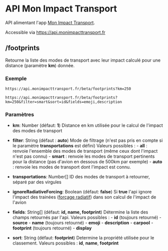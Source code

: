 # API Mon Impact Transport

API alimentant l'app [Mon Impact Transport](https://monimpacttransport.fr/).

Accessible via https://api.monimpacttransport.fr

## /footprints

Retourne la liste des modes de transport avec leur impact calculé pour une distance (paramètre **km**) donnée.

### Exemple

    https://api.monimpacttransport.fr/beta/footprints?km=250

    https://api.monimpacttransport.fr/beta/footprints?km=250&filter=smart&sort=id&fields=emoji,description

### Paramètres

- **km**: Number (défaut: **1**)
  Distance en km utilisée pour le calcul de l'impact des modes de transport

- **filter**: String (défaut : **auto**)
  Mode de filtrage (n'est pas pris en compte si le paramètre **transportations** est défini)
  Valeurs possibles : - **all** : renvoie l'ensemble des modes de transport (même ceux dont l'impact n'est pas connu) - **smart** : renvoie les modes de transport pertinents pour la distance (pas d'avion en dessous de 500km par exemple) - **auto** : renvoie les modes de transport dont l'impact est connu.

- **transportations**: Number[]
  ID des modes de transport à retourner, séparé par des virgules

- **ignoreRadiativeForcing**: Boolean (défaut: **false**)
  Si **true** l'api ignore l'impact des trainées ([forçage radiatif](https://fr.wikipedia.org/wiki/For%C3%A7age_radiatif)) dans son calcul de l'impact de l'avion

- **fields**: String[] (défaut: **id, name, footprint**)
  Détermine la liste des champs retournés par l'api.
  Valeurs possibles : - **id** (toujours retourné) - **source** - **name** (toujours retourné) - **emoji** - **description** - **carpool** - **footprint** (toujours retourné) - **display**
- **sort**: String (défaut: **footprint**)
  Determine la propriété utilisée pour le classement.
  Valeurs possibles : **id**, **name**, **footprint**
